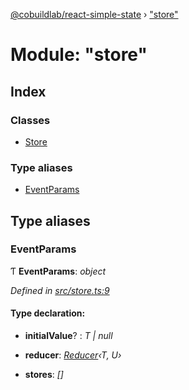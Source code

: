 [@cobuildlab/react-simple-state](../README.md) › ["store"](_store_.md)

# Module: "store"

## Index

### Classes

* [Store](../classes/_store_.store.md)

### Type aliases

* [EventParams](_store_.md#eventparams)

## Type aliases

###  EventParams

Ƭ **EventParams**: *object*

*Defined in [src/store.ts:9](https://github.com/cobuildlab/react-simple-state/blob/46e6b47/src/store.ts#L9)*

#### Type declaration:

* **initialValue**? : *T | null*

* **reducer**: *[Reducer](_event_.md#reducer)‹T, U›*

* **stores**: *[]*
